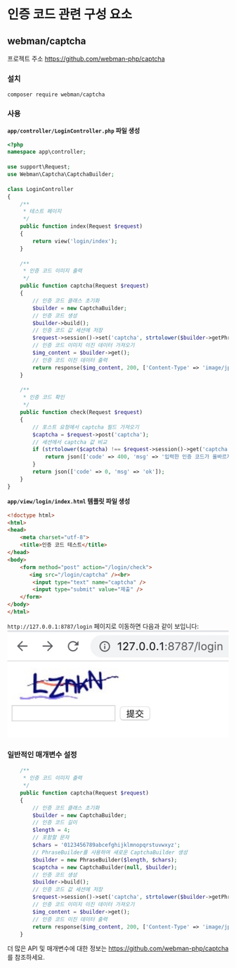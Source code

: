 # 인증 코드 관련 구성 요소

## webman/captcha
프로젝트 주소 https://github.com/webman-php/captcha

### 설치
```
composer require webman/captcha
```

### 사용

**`app/controller/LoginController.php` 파일 생성**

```php
<?php
namespace app\controller;

use support\Request;
use Webman\Captcha\CaptchaBuilder;

class LoginController
{
    /**
     * 테스트 페이지
     */
    public function index(Request $request)
    {
        return view('login/index');
    }
    
    /**
     * 인증 코드 이미지 출력
     */
    public function captcha(Request $request)
    {
        // 인증 코드 클래스 초기화
        $builder = new CaptchaBuilder;
        // 인증 코드 생성
        $builder->build();
        // 인증 코드 값 세션에 저장
        $request->session()->set('captcha', strtolower($builder->getPhrase()));
        // 인증 코드 이미지 이진 데이터 가져오기
        $img_content = $builder->get();
        // 인증 코드 이진 데이터 출력
        return response($img_content, 200, ['Content-Type' => 'image/jpeg']);
    }

    /**
     * 인증 코드 확인
     */
    public function check(Request $request)
    {
        // 포스트 요청에서 captcha 필드 가져오기
        $captcha = $request->post('captcha');
        // 세션에서 captcha 값 비교
        if (strtolower($captcha) !== $request->session()->get('captcha')) {
            return json(['code' => 400, 'msg' => '입력한 인증 코드가 올바르지 않습니다']);
        }
        return json(['code' => 0, 'msg' => 'ok']);
    }
}
```

**`app/view/login/index.html` 템플릿 파일 생성**

```html
<!doctype html>
<html>
<head>
    <meta charset="utf-8">
    <title>인증 코드 테스트</title>  
</head>
<body>
    <form method="post" action="/login/check">
       <img src="/login/captcha" /><br>
        <input type="text" name="captcha" />
        <input type="submit" value="제출" />
    </form>
</body>
</html>
```

`http://127.0.0.1:8787/login` 페이지로 이동하면 다음과 같이 보입니다:
  ![](../../assets/img/captcha.png)

### 일반적인 매개변수 설정
```php
    /**
     * 인증 코드 이미지 출력
     */
    public function captcha(Request $request)
    {
        // 인증 코드 클래스 초기화
        $builder = new CaptchaBuilder;
        // 인증 코드 길이
        $length = 4;
        // 포함할 문자
        $chars = '0123456789abcefghijklmnopqrstuvwxyz';
        // PhraseBuilder를 사용하여 새로운 CaptchaBuilder 생성
        $builder = new PhraseBuilder($length, $chars);
        $captcha = new CaptchaBuilder(null, $builder);
        // 인증 코드 생성
        $builder->build();
        // 인증 코드 값 세션에 저장
        $request->session()->set('captcha', strtolower($builder->getPhrase()));
        // 인증 코드 이미지 이진 데이터 가져오기
        $img_content = $builder->get();
        // 인증 코드 이진 데이터 출력
        return response($img_content, 200, ['Content-Type' => 'image/jpeg']);
    }
```

더 많은 API 및 매개변수에 대한 정보는 https://github.com/webman-php/captcha 를 참조하세요.
